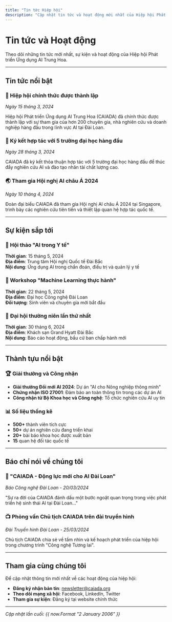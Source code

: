 ```yaml
---
title: "Tin tức Hiệp hội"
description: "Cập nhật tin tức và hoạt động mới nhất của Hiệp hội Phát triển Ứng dụng AI Trung Hoa"
---
```


# Tin tức và Hoạt động

Theo dõi những tin tức mới nhất, sự kiện và hoạt động của Hiệp hội Phát triển Ứng dụng AI Trung Hoa.

---

## Tin tức nổi bật

### 🎉 Hiệp hội chính thức được thành lập
*Ngày 15 tháng 3, 2024*

Hiệp hội Phát triển Ứng dụng AI Trung Hoa (CAIADA) đã chính thức được thành lập với sự tham gia của hơn 200 chuyên gia, nhà nghiên cứu và doanh nghiệp hàng đầu trong lĩnh vực AI tại Đài Loan.

### 🤝 Ký kết hợp tác với 5 trường đại học hàng đầu
*Ngày 28 tháng 3, 2024*

CAIADA đã ký kết thỏa thuận hợp tác với 5 trường đại học hàng đầu để thúc đẩy nghiên cứu AI và đào tạo nhân tài chất lượng cao.

### 🌏 Tham gia Hội nghị AI châu Á 2024
*Ngày 10 tháng 4, 2024*

Đoàn đại biểu CAIADA đã tham gia Hội nghị AI châu Á 2024 tại Singapore, trình bày các nghiên cứu tiên tiến và thiết lập quan hệ hợp tác quốc tế.

---

## Sự kiện sắp tới

### 📅 Hội thảo "AI trong Y tế"
**Thời gian**: 15 tháng 5, 2024  
**Địa điểm**: Trung tâm Hội nghị Quốc tế Đài Bắc  
**Nội dung**: Ứng dụng AI trong chẩn đoán, điều trị và quản lý y tế

### 📅 Workshop "Machine Learning thực hành"
**Thời gian**: 22 tháng 5, 2024  
**Địa điểm**: Đại học Công nghệ Đài Loan  
**Đối tượng**: Sinh viên và chuyên gia mới bắt đầu

### 📅 Đại hội thường niên lần thứ nhất
**Thời gian**: 30 tháng 6, 2024  
**Địa điểm**: Khách sạn Grand Hyatt Đài Bắc  
**Nội dung**: Báo cáo hoạt động, bầu cử ban chấp hành mới

---

## Thành tựu nổi bật

### 🏆 Giải thưởng và Công nhận

- **Giải thưởng Đổi mới AI 2024**: Dự án "AI cho Nông nghiệp thông minh"
- **Chứng nhận ISO 27001**: Đảm bảo an toàn thông tin trong các dự án AI
- **Công nhận từ Bộ Khoa học và Công nghệ**: Tổ chức nghiên cứu AI uy tín

### 📊 Số liệu thống kê

- **500+** thành viên tích cực
- **50+** dự án nghiên cứu đang triển khai
- **20+** bài báo khoa học được xuất bản
- **15** quan hệ đối tác quốc tế

---

## Báo chí nói về chúng tôi

### 📰 "CAIADA - Động lực mới cho AI Đài Loan"
*Báo Công nghệ Đài Loan - 20/03/2024*

"Sự ra đời của CAIADA đánh dấu một bước ngoặt quan trọng trong việc phát triển hệ sinh thái AI tại Đài Loan..."

### 📺 Phỏng vấn Chủ tịch CAIADA trên đài truyền hình
*Đài Truyền hình Đài Loan - 25/03/2024*

Chủ tịch CAIADA chia sẻ về tầm nhìn và kế hoạch phát triển của hiệp hội trong chương trình "Công nghệ Tương lai".

---

## Tham gia cùng chúng tôi

Để cập nhật thông tin mới nhất về các hoạt động của hiệp hội:

- **Đăng ký nhận bản tin**: [newsletter@caiada.org](mailto:newsletter@caiada.org)
- **Theo dõi mạng xã hội**: Facebook, LinkedIn, Twitter
- **Tham gia sự kiện**: Đăng ký tại website chính thức

---

*Cập nhật lần cuối: {{ now.Format "2 January 2006" }}*